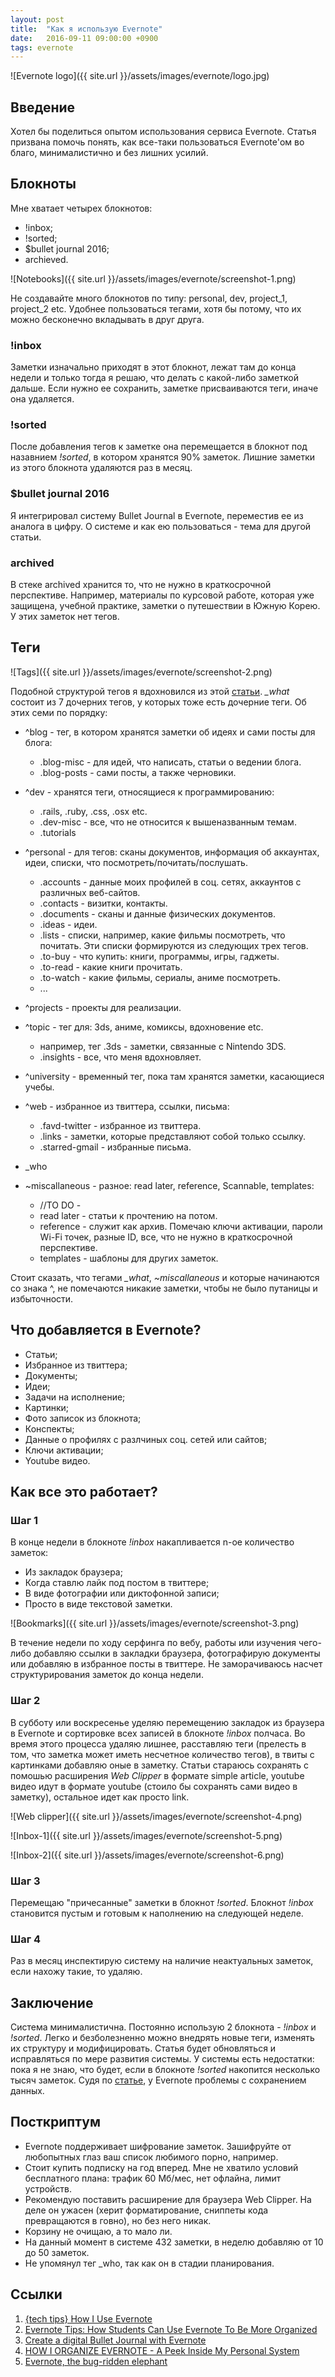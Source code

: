 ```yaml
---
layout: post
title:  "Как я использую Evernote"
date:   2016-09-11 09:00:00 +0900
tags: evernote
---
```

![Evernote logo]({{ site.url }}/assets/images/evernote/logo.jpg)

## Введение

Хотел бы поделиться опытом использования сервиса Evernote. Статья призвана помочь понять, как все-таки пользоваться Evernote'ом во благо, минималистично и без лишних усилий.

## Блокноты

Мне хватает четырех блокнотов:

- !inbox;
- !sorted;
- $bullet journal 2016;
- archieved.

![Notebooks]({{ site.url }}/assets/images/evernote/screenshot-1.png)

Не создавайте много блокнотов по типу: personal, dev, project_1, project_2 etc. Удобнее пользоваться тегами, хотя бы потому, что их можно бесконечно вкладывать в друг друга.

### !inbox

Заметки изначально приходят в этот блокнот, лежат там до конца недели и только тогда я решаю, что делать с какой-либо заметкой дальше. Если нужно ее сохранить, заметке присваиваются теги, иначе она удаляется.

### !sorted

После добавления тегов к заметке она перемещается в блокнот под назавнием *!sorted*, в котором хранятся 90% заметок. Лишние заметки из этого блокнота удаляются раз в месяц.

### $bullet journal 2016

Я интегрировал систему Bullet Journal в Evernote, переместив ее из аналога в цифру. О системе и как ею пользоваться - тема для другой статьи.

### archived

В стеке archived хранится то, что не нужно в краткосрочной перспективе. Например, материалы по курсовой работе, которая уже защищена, учебной практике, заметки о путешествии в Южную Корею. У этих заметок нет тегов.

## Теги

![Tags]({{ site.url }}/assets/images/evernote/screenshot-2.png)

Подобной структурой тегов я вдохновился из этой [статьи](https://michaelhyatt.com/evernote-tags.html).
*_what* состоит из 7 дочерних тегов, у которых тоже есть дочерние теги. Об этих семи по порядку:

- \^blog - тег, в котором хранятся заметки об идеях и сами посты для блога:
    - .blog-misc - для идей, что написать, статьи о ведении блога.
    - .blog-posts - сами посты, а также черновики.
- \^dev - хранятся теги, относящиеся к программированию:
    - .rails, .ruby, .css, .osx etc.
    - .dev-misc - все, что не относится к вышеназванным темам.
    - .tutorials
- \^personal - для тегов: сканы документов, информация об аккаунтах, идеи, списки, что посмотреть/почитать/послушать.
    - .accounts - данные моих профилей в соц. сетях, аккаунтов с различных веб-сайтов.
    - .contacts - визитки, контакты.
    - .documents - сканы и данные физических документов.
    - .ideas - идеи.
    - .lists - списки, например, какие фильмы посмотреть, что почитать. Эти списки формируются из следующих трех тегов.
    - .to-buy - что купить: книги, программы, игры, гаджеты.
    - .to-read - какие книги прочитать.
    - .to-watch - какие фильмы, сериалы, аниме посмотреть.
    - ...
- \^projects - проекты для реализации.
- \^topic - тег для: 3ds, аниме, комиксы, вдохновение etc.
    - например, тег .3ds - заметки, связанные с Nintendo 3DS.
    - .insights - все, что меня вдохновляет.
- \^university - временный тег, пока там хранятся заметки, касающиеся учебы.
- \^web - избранное из твиттера, ссылки, письма:
    - .favd-twitter - избранное из твиттера.
    - .links - заметки, которые представляют собой только ссылку.
    - .starred-gmail - избранные письма.

- _who


- ~miscallaneous - разное: read later, reference, Scannable, templates:
    - //TO DO -
    - read later - статьи к прочтению на потом.
    - reference - служит как архив. Помечаю ключи активации, пароли Wi-Fi точек, разные ID, все, что не нужно в краткосрочной перспективе.
    - templates - шаблоны для других заметок.

Стоит сказать, что тегами *_what*, *~miscallaneous* и которые начинаются со знака \^, не помечаются никакие заметки, чтобы не было путаницы и избыточности.

## Что добавляется в Evernote?

- Статьи;
- Избранное из твиттера;
- Документы;
- Идеи;
- Задачи на исполнение;
- Картинки;
- Фото записок из блокнота;
- Конспекты;
- Данные о профилях с разлчиных соц. сетей или сайтов;
- Ключи активации;
- Youtube видео.

## Как все это работает?

### Шаг 1
В конце недели в блокноте *!inbox* накапливается n-ое количество заметок:

- Из закладок браузера;
- Когда ставлю лайк под постом в твиттере;
- В виде фотографии или диктофонной записи;
- Просто в виде текстовой заметки.

![Bookmarks]({{ site.url }}/assets/images/evernote/screenshot-3.png)

В течение недели по ходу серфинга по вебу, работы или изучения чего-либо добавляю ссылки в закладки браузера, фотографирую документы или добавляю в избранное посты в твиттере. Не заморачиваюсь насчет структурирования заметок до конца недели.

### Шаг 2

В субботу или воскресенье уделяю перемещению закладок из браузера в Evernote и сортировке всех записей в блокноте *!inbox* полчаса. Во время этого процесса удаляю лишнее, расставляю теги (прелесть в том, что заметка может иметь несчетное количество тегов), в твиты с картинками добавляю оные в заметку. Статьи стараюсь сохранять с помошью расширения *Web Clipper* в формате simple article, youtube видео идут в формате youtube (стоило бы сохранять сами видео в заметку), остальное идет как просто link.

![Web clipper]({{ site.url }}/assets/images/evernote/screenshot-4.png)

![Inbox-1]({{ site.url }}/assets/images/evernote/screenshot-5.png)

![Inbox-2]({{ site.url }}/assets/images/evernote/screenshot-6.png)

### Шаг 3

Перемещаю "причесанные" заметки в блокнот *!sorted*. Блокнот *!inbox* становится пустым и готовым к наполнению на следующей неделе.

### Шаг 4

Раз в месяц инспектирую систему на наличие неактуальных заметок, если нахожу такие, то удаляю.

## Заключение

Система минималистична. Постоянно использую 2 блокнота - *!inbox* и *!sorted*. Легко и безболезненно можно внедрять новые теги, изменять их структуру и модифицировать. Статья будет обновляться и исправляться по мере развития системы. У системы есть недостатки: пока я не знаю, что будет, если в блокноте *!sorted* накопится несколько тысяч заметок. Судя по [статье](https://jasonkincaid.net/2014/01/evernote-the-bug-ridden-elephant/), у Evernote проблемы с сохранением данных.

## Посткриптум

- Evernote поддерживает шифрование заметок. Зашифруйте от любопытных глаз ваш список любимого порно, например.
- Стоит купить подписку на год вперед. Мне не хватило условий бесплатного плана: трафик 60 Мб/мес, нет офлайна, лимит устройств.
- Рекомендую поставить расширение для браузера Web Clipper. На деле он ужасен (херит форматирование, сниппеты кода превращаются в говно), но без него никак.
- Корзину не очищаю, а то мало ли.
- На данный момент в системе 432 заметки, в неделю добавляю от 10 до 50 заметок.
- Не упомянул тег _who, так как он в стадии планирования.

## Ссылки

1. [{tech tips} How I Use Evernote](http://threesnugbugs.com/2015/12/how-i-use-evernote/)
2. [Evernote Tips: How Students Can Use Evernote To Be More Organized](https://www.youtube.com/watch?v=xfeFlcM4nDM)
3. [Create a digital Bullet Journal with Evernote](http://jasminelifeblog.com/create-a-digital-bullet-journal-with-evernote/)
4. [HOW I ORGANIZE EVERNOTE - A Peek Inside My Personal System](https://michaelhyatt.com/evernote-tags.html)
5. [Evernote, the bug-ridden elephant](https://jasonkincaid.net/2014/01/evernote-the-bug-ridden-elephant/)
